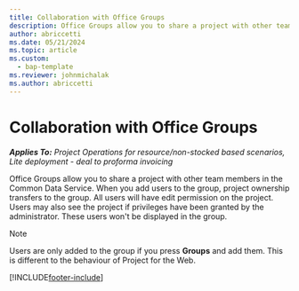 ```yaml
---
title: Collaboration with Office Groups
description: Office Groups allow you to share a project with other team members within Common Data Service.
author: abriccetti
ms.date: 05/21/2024
ms.topic: article
ms.custom: 
  - bap-template
ms.reviewer: johnmichalak
ms.author: abriccetti
---
```


# Collaboration with Office Groups

_**Applies To:** Project Operations for resource/non-stocked based scenarios, Lite deployment - deal to proforma invoicing_



Office Groups allow you to share a project with other team members in the Common Data Service. When you add users to the group, project ownership transfers to the group. All users will have edit permission on the project. Users may also see the project if privileges have been granted by the administrator. These users won't be displayed in the group.

> [!NOTE] 
> Users are only added to the group if you press **Groups** and add them. This is different to the behaviour of Project for the Web. 



[!INCLUDE[footer-include](../includes/footer-banner.md)]
